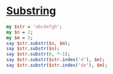 [1]: https://rosettacode.org/wiki/Substring

# [Substring][1]

```perl
my $str = 'abcdefgh';
my $n = 2;
my $m = 3;
say $str.substr($n, $m);
say $str.substr($n);
say $str.substr(0, *-1);
say $str.substr($str.index('d'), $m);
say $str.substr($str.index('de'), $m);
```